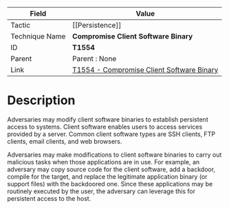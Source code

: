 
|Field|Value|
|---|---|
|Tactic|[[Persistence]]|
|Technique Name|**Compromise Client Software Binary**|
|ID|**T1554**|
|Parent|Parent : None|
|Link|[T1554 - Compromise Client Software Binary](https://attack.mitre.org/techniques/T1554)|

# Description

Adversaries may modify client software binaries to establish persistent access to systems. Client software enables users to access services provided by a server. Common client software types are SSH clients, FTP clients, email clients, and web browsers.

Adversaries may make modifications to client software binaries to carry out malicious tasks when those applications are in use. For example, an adversary may copy source code for the client software, add a backdoor, compile for the target, and replace the legitimate application binary (or support files) with the backdoored one. Since these applications may be routinely executed by the user, the adversary can leverage this for persistent access to the host.